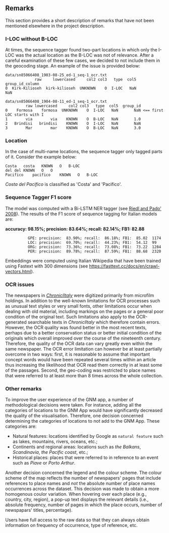 ## Remarks 

This section provides a short description of remarks that have not been mentioned elsewhere in the project description. 

### I-LOC without B-LOC

At times, the sequence tagger found two-part locations in which only the I-LOC was the actual location as the B-LOC was not of relevance. After a careful examination of these few cases, we decided to not include them in the geocoding stage. An example of the issue is provided below:

```
data/sn85066408_1903-08-25_ed-1_seq-1_ocr.txt
             raw     lowercased     col2 col3   type  col5  group_id_column
0  Kirk-Kilioseh  kirk-kilioseh  UNKNOWN    O  I-LOC   NaN              NaN

data/sn85066408_1904-08-11_ed-1_seq-1_ocr.txt
         raw lowercased     col2 col3   type  col5  group_id
0    Formosa    formosa  UNKNOWN    O  I-LOC   NaN       NaN <== first LOC starts with I
1        via        via    KNOWN    O  B-LOC   NaN       1.0
2   Brindisi   brindisi    KNOWN    O  I-LOC   NaN       NaN
3        Mar        mar    KNOWN    O  B-LOC   NaN       3.0
```

### Location

In the case of multi-name locations, the sequence tagger only tagged parts of it. Consider the example below:

```
Costa	costa	KNOWN	O	B-LOC
del	del	KNOWN	O	O
Pacifico	pacifico	KNOWN	O	B-LOC
```
*Costa del Pacifico* is classified as 'Costa' and 'Pacifico'. 

### Sequence Tagger F1 score
The model was computed with a Bi-LSTM NER tagger (see [Riedl and Pado' 2008](https://www.aclweb.org/anthology/P18-2020.pdf)). The results of the F1 score of sequence tagging for Italian models are:

**accuracy:  98.15%; precision:  83.64%; recall:  82.14%; FB1:  82.88**

              GPE: precision:  83.90%; recall:  86.18%; FB1:  85.02  1174
              LOC: precision:  69.70%; recall:  44.23%; FB1:  54.12  99
              ORG: precision:  73.36%; recall:  73.08%; FB1:  73.22  1284
              PER: precision:  89.78%; recall:  87.59%; FB1:  88.68  2320

Embeddings were computed using Italian Wikipedia that have been trained using Fastext with 300 dimensions (see https://fasttext.cc/docs/en/crawl-vectors.html).


### OCR issues
The newspapers in [*ChroniclItaly*](https://public.yoda.uu.nl/i-lab/UU01/T4YMOW.html) were digitized primarily from microfilm holdings. In addition to the well-known limitations for OCR processes such as unusual text styles or very small fonts, other limitations occur when dealing with old material, including markings on the pages or a general poor condition of the original text. Such limitations also apply to the OCR-generated searchable texts in *ChroniclItaly* which therefore contain errors. However, the OCR quality was found better in the most recent texts, perhaps due to a better conservation status or better initial condition of the originals which overall improved over the course of the nineteenth century. Therefore, the quality of the OCR data can vary greatly even within the same newspaper. 
The OCR error limitation can however be at least partially overcome in two ways: first, it is reasonable to assume that important concept words would have been repeated several times within an article thus increasing the likelihood that OCR read them correctly in at least some of the passages. Second, the geo-coding was restricted to place names that were referred to at least more than 8 times across the whole collection.

### Other remarks
To improve the user experience of the GNM app, a number of methodological decisions were taken. For instance, adding all the categories of locations to the GNM App would have significantly decreased the quality of the visualisation. Therefore, one decision concerned determining the categories of locations to not add to the GNM App. These categories are:

- Natural features: locations identified by Google as `natural feature` such as lakes, mountains, rivers, oceans, etc.;
- Continents and regional areas: locations such as *the Balkans*, *Scandinavia*, *the Pacific coast*, etc.; 
- Historical places: places that were referred to in reference to an event such as *Piave* or *Porto Arthur*.

Another decision concerned the legend and the colour scheme. The colour scheme of the map reflects the number of newspapers' pages that include references to place names and *not* the absolute number of place names occurrences across the dataset. This decision was made to obtain a more homogenous coulor variation. When hovering over each place (e.g., country, city, region), a pop-up text displays the relevant details (i.e., absolute frequency, number of pages in which the place occurs, number of newspapars' titles, percentage).

Users have full access to the raw data so that they can always obtain information on frequency of occurrence, type of reference, etc.
